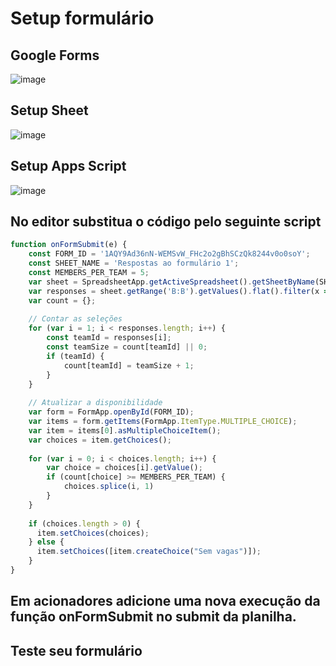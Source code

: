 # Setup formulário

## Google Forms

![image](https://github.com/user-attachments/assets/5ce170f3-c075-4818-862a-f8c08556ba5c)

## Setup Sheet

![image](https://github.com/user-attachments/assets/499618a1-90d7-41a6-96ed-cbd6600593bc)

## Setup Apps Script

![image](https://github.com/user-attachments/assets/0ca1d033-13b3-4a3a-9eca-8b1daf6fe170)

## No editor substitua o código pelo seguinte script

```js
function onFormSubmit(e) {
    const FORM_ID = '1AQY9Ad36nN-WEMSvW_FHc2o2gBhSCzQk8244v0o0soY';
    const SHEET_NAME = 'Respostas ao formulário 1';
    const MEMBERS_PER_TEAM = 5;
    var sheet = SpreadsheetApp.getActiveSpreadsheet().getSheetByName(SHEET_NAME);
    var responses = sheet.getRange('B:B').getValues().flat().filter(x => x);
    var count = {};
    
    // Contar as seleções
    for (var i = 1; i < responses.length; i++) {
        const teamId = responses[i];
        const teamSize = count[teamId] || 0;
        if (teamId) {
            count[teamId] = teamSize + 1;
        }
    }
    
    // Atualizar a disponibilidade
    var form = FormApp.openById(FORM_ID);
    var items = form.getItems(FormApp.ItemType.MULTIPLE_CHOICE);
    var item = items[0].asMultipleChoiceItem();
    var choices = item.getChoices();
    
    for (var i = 0; i < choices.length; i++) {
        var choice = choices[i].getValue();
        if (count[choice] >= MEMBERS_PER_TEAM) {
            choices.splice(i, 1)
        }
    }
    
    if (choices.length > 0) {
      item.setChoices(choices);
    } else {
      item.setChoices([item.createChoice("Sem vagas")]);
    }
}
```

## Em acionadores adicione uma nova execução da função onFormSubmit no submit da planilha.

## Teste seu formulário
